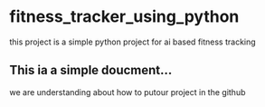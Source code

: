 # fitness_tracker_using_python
this project is a simple python project for ai based fitness tracking
## This ia a simple doucment...
we are understanding about how to putour project in the github
